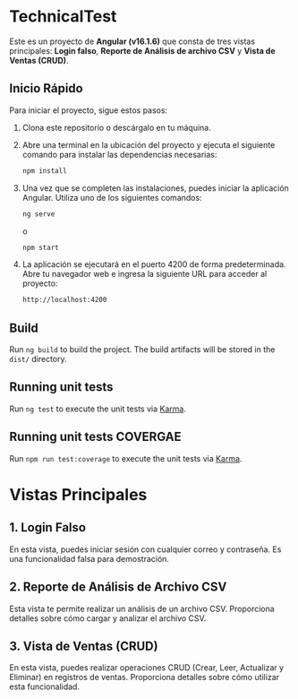 # TechnicalTest

Este es un proyecto de **Angular (v16.1.6)** que consta de tres vistas principales: **Login falso**, **Reporte de Análisis de archivo CSV** y **Vista de Ventas (CRUD)**.

## Inicio Rápido

Para iniciar el proyecto, sigue estos pasos:

1.  Clona este repositorio o descárgalo en tu máquina.

2.  Abre una terminal en la ubicación del proyecto y ejecuta el siguiente comando para instalar las dependencias necesarias:

    ```bash
    npm install
    ```

3.  Una vez que se completen las instalaciones, puedes iniciar la aplicación Angular. Utiliza uno de los siguientes comandos:

    ```bash
    ng serve
    ```

    o

    ```bash
    npm start
    ```

4.  La aplicación se ejecutará en el puerto 4200 de forma predeterminada. Abre tu navegador web e ingresa la siguiente URL para acceder al proyecto:
    ```bash
    http://localhost:4200
    ```

## Build

Run `ng build` to build the project. The build artifacts will be stored in the `dist/` directory.

## Running unit tests

Run `ng test` to execute the unit tests via [Karma](https://karma-runner.github.io).

## Running unit tests COVERGAE

Run `npm run test:coverage` to execute the unit tests via [Karma](https://karma-runner.github.io).

# Vistas Principales

## 1. Login Falso

En esta vista, puedes iniciar sesión con cualquier correo y contraseña. Es una funcionalidad falsa para demostración.

## 2. Reporte de Análisis de Archivo CSV

Esta vista te permite realizar un análisis de un archivo CSV. Proporciona detalles sobre cómo cargar y analizar el archivo CSV.

## 3. Vista de Ventas (CRUD)

En esta vista, puedes realizar operaciones CRUD (Crear, Leer, Actualizar y Eliminar) en registros de ventas. Proporciona detalles sobre cómo utilizar esta funcionalidad.
